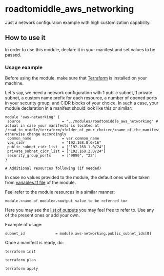 # roadtomiddle_aws_networking

Just a network configuraion example with high customization capability.

## How to use it

In order to use this module, declare it in your manifest and set values to be passed.

### Usage example
Before using the module, make sure that [Terraform](https://developer.hashicorp.com/terraform/tutorials/aws-get-started/install-cli) is installed on your machine. 

Let's say, we need a network configuration with 1 public subnet, 1 private subnet, a custom name prefix for each resource, a number of opened ports in your security group, and CIDR blocks of your choice. In such a case, your module declaration in a manifest should look like this or similar:

 ```
module "aws-networking" {
  source                   = "../modules/roadtomiddle_aws_networking" # actual in case your manifests is located at /road_to_middle/terraform/<folder_of_your_choice>/<name_of_the_manifest.tf>, otherwise change accordingly
  common_name              = var.common_name
  vpc_cidr                 = "192.168.0.0/16"
  public_subnet_cidr_list  = ["192.168.1.0/24"]
  private_subnet_cidr_list = ["192.168.2.0/24"]
  security_group_ports     = ["9090", "22"]
}

# Additional resources following (if needed)
 ```
 
 In case no values provided to the module, the default ones will be taken from [variables.tf file](https://github.com/1tacticalretard/road_to_middle/blob/master/terraform/modules/roadtomiddle_aws_networking/variables.tf) of the module.

Feel refer to the module resources in a similar manner:
```
module.<name of module>.<output value to be referred to>
```

Here you may see the [list of outputs](https://github.com/1tacticalretard/road_to_middle/blob/master/terraform/modules/roadtomiddle_aws_networking/outputs.tf) you may feel free to refer to. Use any of the present ones or add your own.

Example of usage:
```
subnet_id              = module.aws-networking.public_subnet_ids[0]
```

Once a manifest is ready, do:

```
terraform init

terraform plan

terraform apply
```